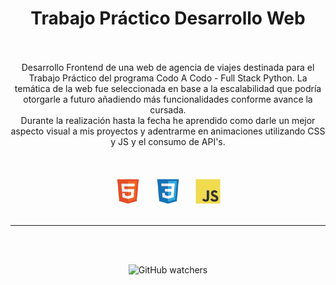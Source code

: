 <center>
<h1>Trabajo Práctico Desarrollo Web</h1>
<br>
<br>
Desarrollo Frontend de una web de agencia de viajes destinada para el Trabajo Práctico del programa Codo A Codo - Full Stack Python. La temática de la web fue seleccionada en base a la escalabilidad que podría otorgarle a futuro añadiendo más funcionalidades conforme avance la cursada.
<br>Durante la realización hasta la fecha he aprendido como darle un mejor aspecto visual a mis proyectos y adentrarme en animaciones utilizando CSS y JS y el consumo de API's.
<br>
<br>
<br>
<br>

<img src="https://raw.githubusercontent.com/devicons/devicon/1119b9f84c0290e0f0b38982099a2bd027a48bf1/icons/html5/html5-original.svg" alt="" width="40px" style="margin-right: 20px">
<img src="https://raw.githubusercontent.com/devicons/devicon/1119b9f84c0290e0f0b38982099a2bd027a48bf1/icons/css3/css3-original.svg" alt="" width="40px" style="margin-right: 20px">
<img src="https://raw.githubusercontent.com/devicons/devicon/1119b9f84c0290e0f0b38982099a2bd027a48bf1/icons/javascript/javascript-original.svg" alt="" width="40px" >
<br>
<br>

---

<br>
<br>

![GitHub watchers](https://img.shields.io/github/watchers/LucasIvan/cacTPO-1?color=green&label=visitas&logo=github)

</center>
